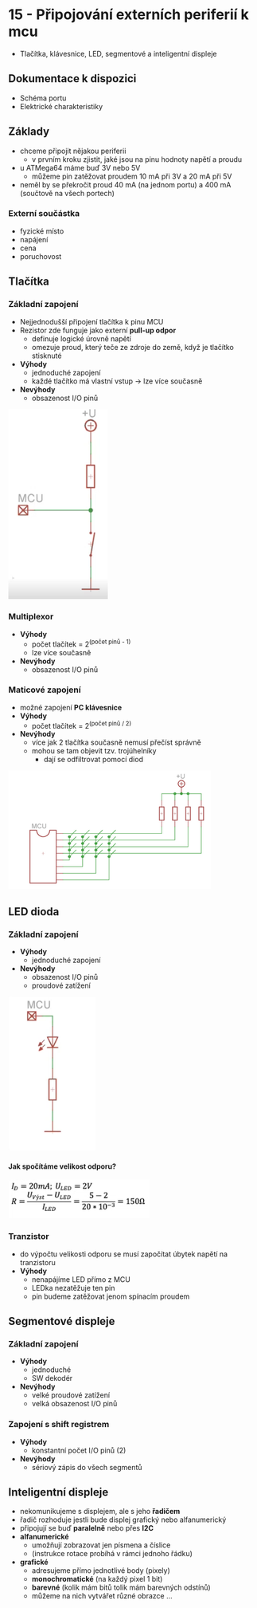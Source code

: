 # 15 - Připojování externích periferií k mcu
 - Tlačítka, klávesnice, LED, segmentové a inteligentní displeje

## Dokumentace k dispozici
 - Schéma portu
 - Elektrické charakteristiky

## Základy
 - chceme připojit nějakou periferii
   - v prvním kroku zjistit, jaké jsou na pinu hodnoty napětí a proudu
 - u ATMega64 máme buď 3V nebo 5V
   - můžeme pin zatěžovat proudem 10 mA při 3V a 20 mA při 5V
 - neměl by se překročit proud 40 mA (na jednom portu) a 400 mA (součtově na všech portech)

### Externí součástka
 - fyzické místo
 - napájení
 - cena
 - poruchovost

## Tlačítka

### Základní zapojení

 - Nejjednodušší připojení tlačítka k pinu MCU
 - Rezistor zde funguje jako externí **pull-up odpor**
   - definuje logické úrovně napětí
   - omezuje proud, který teče ze zdroje do země, když je tlačítko stisknuté
 - **Výhody**
   - jednoduché zapojení
   - každé tlačítko má vlastní vstup → lze více současně
 - **Nevýhody**
   - obsazenost I/O pinů

<img src="./img/Tlacitka_mcu_1.png" />

### Multiplexor
 - **Výhody**
   - počet tlačítek = 2<sup>(počet pinů - 1)</sup>
   - lze více současně
 - **Nevýhody**
   - obsazenost I/O pinů

### Maticové zapojení
 - možné zapojení **PC klávesnice**
 - **Výhody**
   - počet tlačítek = 2<sup>(počet pinů / 2)</sup>
 - **Nevýhody**
   - více jak 2 tlačítka současně nemusí přečíst správně
   - mohou se tam objevit tzv. trojúhelníky
     - dají se odfiltrovat pomocí diod

<img src="./img/Tlacitka_mcu_3.png" />

## LED dioda

### Základní zapojení
 - **Výhody**
   - jednoduché zapojení
 - **Nevýhody**
   - obsazenost I/O pinů
   - proudové zatížení

<img src="./img/LED_mcu_1.png" />

#### Jak spočítáme velikost odporu?

<img src="./img/LED_mcu_1_vypocet.png" />

### Tranzistor
 - do výpočtu velikosti odporu se musí započítat úbytek napětí na tranzistoru
 - **Výhody**
   - nenapájíme LED přímo z MCU
   - LEDka nezatěžuje ten pin 
   - pin budeme zatěžovat jenom spínacím proudem

## Segmentové displeje

### Základní zapojení
 - **Výhody**
   - jednoduché
   - SW dekodér
 - **Nevýhody**
   - velké proudové zatížení
   - velká obsazenost I/O pinů

### Zapojení s shift registrem
 - **Výhody**
   - konstantní počet I/O pinů (2)
 - **Nevýhody**
   - sériový zápis do všech segmentů

## Inteligentní displeje
 - nekomunikujeme s displejem, ale s jeho **řadičem**
 - řadič rozhoduje jestli bude displej grafický nebo alfanumerický
 - připojují se buď **paralelně** nebo přes **I2C**
 - **alfanumerické**
   - umožňují zobrazovat jen písmena a číslice
   - (instrukce rotace probíhá v rámci jednoho řádku)
 - **grafické**
   - adresujeme přímo jednotlivé body (pixely)
   - **monochromatické** (na každý pixel 1 bit)
   - **barevné** (kolik mám bitů tolik mám barevných odstínů)
   - můžeme na nich vytvářet různé obrazce ...
 
